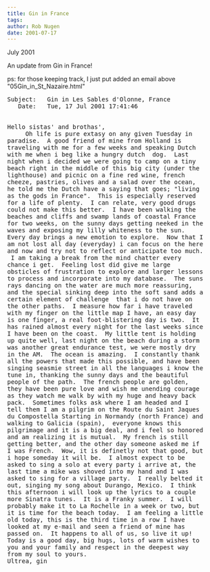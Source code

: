 ```yaml
---
title: Gin in France
tags: 
author: Rob Nugen
date: 2001-07-17
---
```


<p class=date> July 2001</p>

<p>An update from Gin in France!</p>

<p>ps: for those keeping track, I just put added an email above
"05Gin_in_St_Nazaire.html"</p>

<pre>
Subject:   Gin in Les Sables d'Olonne, France
   Date:   Tue, 17 Jul 2001 17:41:46 


Hello sistas' and brothas',
     Oh life is pure extasy on any given Tuesday in
paradise.  A good friend of mine from Holland is
traveling with me for a few weeks and speaking Dutch
with me when i beg like a hungry dutch  dog.  Last
night when i decided we were going to camp on a tiny
beach right in the middle of this big city (under the
lighthouse) and picnic on a fine red wine, french
cheeze, pastries, olives and a salad over the ocean,
he told me the Dutch have a saying that goes; "living
as the gods in France".  This is especially reserved
for a life of plenty.  I can relate, very good drugs
could not make this better.  I have been walking the
beaches and cliffs and swamp lands of coastal France
for two weeks, on the sunny days getting neeked in the
waves and exposing my lilly whiteness to the sun. 
Every day brings a new emotion to explore.  Now that I
am not lost all day (everyday) i can focus on the here
and now and try not to reflect or anticipate too much.
 I am taking a break from the mind chatter every
chance i get.  Feeling lost did give me large
obsticles of frustration to explore and larger lessons
to process and incorporate into my database.  The suns
rays dancing on the water are much more reassuring,
and the special sinking deep into the soft sand adds a
certain element of challenge  that i do not have on
the other paths.  I measure how far i have traveled
with my finger on the little map I have, an easy day
is one finger, a real foot-blistering day is two.  It
has rained almost every night for the last weeks since
I have been on the coast.  My little tent is holding
up quite well, last night on the beach during a storm
was another great endurance test, we were mostly dry
in the AM.  The ocean is amazing.  I constantly thank
all the powers that made this possible, and have been
singing seasmie street in all the languages i know the
tune in, thanking the sunny days and the beautiful
people of the path.  The french people are golden,
they have been pure love and wish me unending courage
as they watch me walk by with my huge and heavy back
pack.  Sometimes folks ask where I am headed and I
tell them I am a pilgrim on the Route du Saint Jaques
du Compostella Starting in Normandy (north France) and
walking to Galicia (spain),  everyone knows this
pilgrimage and it is a big deal, and i feel so honored
and am realizing it is mutual.  My french is still
getting better, and the other day someone asked me if
I was French.  Wow, it is definetly not that good, but
i hope someday it will be.  I almost expect to be
asked to sing a solo at every party i arrive at, the
last time a mike was shoved into my hand and I was
asked to sing for a village party.  I really belted it
out, singing my song about Durango, Mexico.  I think
this afternoon i will look up the lyrics to a couple
more Sinatra tunes.  It is a Franky summer.  I will
probably make it to La Rochelle in a week or two, but
it is time for the beach today.  I am feeling a little
old today, this is the third time in a row I have
looked at my e-mail and seen a friend of mine has
passed on.  It happens to all of us, so live it up! 
Today is a good day, big hugs, lots of warm wishes to
you and your family and respect in the deepest way
from my soul to yours.   
Ultrea, gin
</pre>
